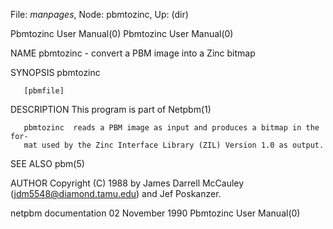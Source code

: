 File: *manpages*,  Node: pbmtozinc,  Up: (dir)

Pbmtozinc User Manual(0)                              Pbmtozinc User Manual(0)



NAME
       pbmtozinc - convert a PBM image into a Zinc bitmap


SYNOPSIS
       pbmtozinc

       [pbmfile]


DESCRIPTION
       This program is part of Netpbm(1)

       pbmtozinc  reads a PBM image as input and produces a bitmap in the for-
       mat used by the Zinc Interface Library (ZIL) Version 1.0 as output.


SEE ALSO
       pbm(5)



AUTHOR
       Copyright (C) 1988 by James Darrell McCauley (jdm5548@diamond.tamu.edu)
       and Jef Poskanzer.



netpbm documentation           02 November 1990       Pbmtozinc User Manual(0)
